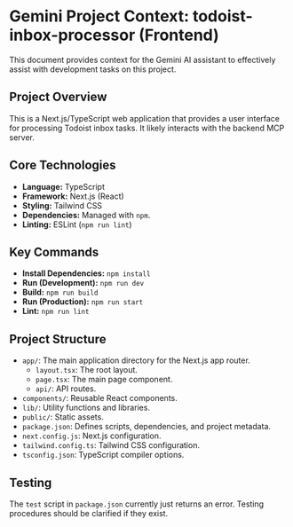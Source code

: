 
# Gemini Project Context: todoist-inbox-processor (Frontend)

This document provides context for the Gemini AI assistant to effectively assist with development tasks on this project.

## Project Overview

This is a Next.js/TypeScript web application that provides a user interface for processing Todoist inbox tasks. It likely interacts with the backend MCP server.

## Core Technologies

- **Language:** TypeScript
- **Framework:** Next.js (React)
- **Styling:** Tailwind CSS
- **Dependencies:** Managed with `npm`.
- **Linting:** ESLint (`npm run lint`)

## Key Commands

- **Install Dependencies:** `npm install`
- **Run (Development):** `npm run dev`
- **Build:** `npm run build`
- **Run (Production):** `npm run start`
- **Lint:** `npm run lint`

## Project Structure

- `app/`: The main application directory for the Next.js app router.
  - `layout.tsx`: The root layout.
  - `page.tsx`: The main page component.
  - `api/`: API routes.
- `components/`: Reusable React components.
- `lib/`: Utility functions and libraries.
- `public/`: Static assets.
- `package.json`: Defines scripts, dependencies, and project metadata.
- `next.config.js`: Next.js configuration.
- `tailwind.config.ts`: Tailwind CSS configuration.
- `tsconfig.json`: TypeScript compiler options.

## Testing

The `test` script in `package.json` currently just returns an error. Testing procedures should be clarified if they exist.
